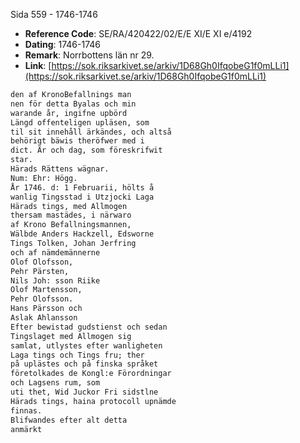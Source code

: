 Sida 559 - 1746-1746

- **Reference Code**: SE/RA/420422/02/E/E XI/E XI e/4192
- **Dating**: 1746-1746
- **Remark**: Norrbottens län nr 29.
- **Link**: [https://sok.riksarkivet.se/arkiv/1D68Gh0IfqobeG1f0mLLi1](https://sok.riksarkivet.se/arkiv/1D68Gh0IfqobeG1f0mLLi1)

```txt linenums="1"
den af KronoBefallnings man
nen för detta Byalas och min
warande år, ingifne upbörd
Längd offenteligen upläsen, som
til sit innehåll ärkändes, och altså
behörigt bäwis theröfwer med i
dict. Är och dag, som föreskrifwit
star.
Härads Rättens wägnar.
Num: Ehr: Högg.
År 1746. d: 1 Februarii, hölts å
wanlig Tingsstad i Utzjocki Laga
Härads tings, med Allmogen
thersam mastädes, i närwaro
af Krono Befallningsmannen,
Wälbde Anders Hackzell, Edsworne
Tings Tolken, Johan Jerfring
och af nämdemännerne
Olof Olofsson,
Pehr Pärsten,
Nils Joh: sson Riike
Olof Martensson,
Pehr Olofsson.
Hans Pärsson och
Aslak Ahlansson
Efter bewistad gudstienst och sedan
Tingslaget med Allmogen sig
samlat, utlystes efter wanligheten
Laga tings och Tings fru; ther
på uplästes och på finska språket
företolkades de Kongl:e Förordningar
och Lagsens rum, som
uti thet, Wid Juckor Fri sidstlne
Härads tings, haina protocoll upnämde
finnas.
Blifwandes efter alt detta
anmärkt
```
